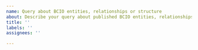 ```yaml
---
name: Query about BCIO entities, relationships or structure
about: Describe your query about published BCIO entities, relationships or structure
title: ''
labels: ''
assignees: ''

---
```



